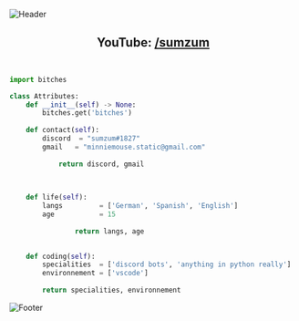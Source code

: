 ![Header](https://raw.githubusercontent.com/sumzum/image-storage/main/sumzum/header.png)

<h2 align="center">YouTube: <a href="https://youtube.com/channel/UCLlyfo4tM1fFESHTtRkzEHg">/sumzum</a></h2>


<p href="https://discord.gg/DPkuunh6XN" align="center">
    <img alt="" src=https://lanyard.cnrad.dev/api/764866288622633020/>
</p>

```python

import bitches

class Attributes:
	def __init__(self) -> None:
		bitches.get('bitches')
		
	def contact(self):
	    discord  = "sumzum#1827"
	    gmail   = "minniemouse.static@gmail.com"
	    
	        return discord, gmail

	
	
	def life(self):
		langs         = ['German', 'Spanish', 'English']
		age           = 15
		
                return langs, age
		 

	def coding(self):
		specialities  = ['discord bots', 'anything in python really']
		environnement = ['vscode']
		
		return specialities, environnement
```

![Footer](https://raw.githubusercontent.com/sumzum/image-storage/main/sumzum/footer.png)
